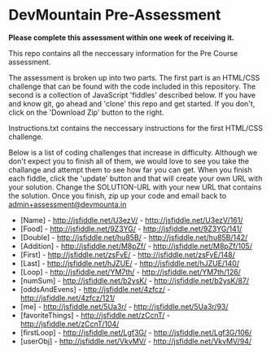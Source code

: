 DevMountain Pre-Assessment
=========

**Please complete this assessment within one week of receiving it.**

This repo contains all the neccessary information for the Pre Course assessment. 

The assessment is broken up into two parts. The first part is an HTML/CSS challenge that can be found with the code included in this repository. The second is a collection of JavaScript 'fiddles' described below. 
If you have and know git, go ahead and 'clone' this repo and get started. If you don't, click on the 'Download Zip' button to the right. 


Instructions.txt contains the neccessary instructions for the first HTML/CSS challenge. 

Below is a list of coding challenges that increase in difficulty. Although we don't expect you to finish all of them, we would love to see you take the challange and attempt them to see how far you can get.
When you finish each fiddle, click the 'update' button and that will create your own URL with your solution. Change the SOLUTION-URL with your new URL that contains the solution. 
Once you finish, zip up your code and email back to admin+assessment@devmounta.in

* [Name] - http://jsfiddle.net/U3ezV/ - http://jsfiddle.net/U3ezV/161/
* [Food] - http://jsfiddle.net/9Z3YG/ - http://jsfiddle.net/9Z3YG/141/
* [Double] - http://jsfiddle.net/hu85B/ - http://jsfiddle.net/hu85B/142/
* [Addition] - http://jsfiddle.net/M8pZf/ - http://jsfiddle.net/M8pZf/105/
* [First] - http://jsfiddle.net/zsFvE/ - http://jsfiddle.net/zsFvE/148/
* [Last] -  http://jsfiddle.net/hJZUE/ - http://jsfiddle.net/hJZUE/140/
* [Loop] - http://jsfiddle.net/YM7th/ - http://jsfiddle.net/YM7th/126/
* [numSum] - http://jsfiddle.net/b2ysK/ - http://jsfiddle.net/b2ysK/87/
* [oddsAndEvens] - http://jsfiddle.net/4zfcz/ - http://jsfiddle.net/4zfcz/121/
* [me] - http://jsfiddle.net/5Ua3r/ - http://jsfiddle.net/5Ua3r/93/
* [favoriteThings] - http://jsfiddle.net/zCcnT/ - http://jsfiddle.net/zCcnT/104/
* [firstLoop] - http://jsfiddle.net/Lgf3G/ - http://jsfiddle.net/Lgf3G/106/
* [userObj] - http://jsfiddle.net/VkvMV/ - http://jsfiddle.net/VkvMV/94/
